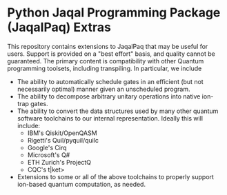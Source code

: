 # Python Jaqal Programming Package (JaqalPaq) Extras
This repository contains extensions to JaqalPaq that may be useful for
users.  Support is provided on a "best effort" basis, and quality cannot be
guaranteed.  The primary content is compatibility with other Quantum
programming toolsets, including transpiling.  In particular, we include
* The ability to automatically schedule gates in an efficient (but not
  necessarily optimal) manner given an unscheduled program.
* The ability to decompose arbitrary unitary operations into native ion-trap
  gates.
* The ability to convert the data structures used by many other quantum
  software toolchains to our internal representation. Ideally this will
  include:
    * IBM's Qiskit/OpenQASM
    * Rigetti's Quil/pyquil/quilc
    * Google's Cirq
    * Microsoft's Q#
    * ETH Zurich's ProjectQ
    * CQC's t|ket>
* Extensions to some or all of the above toolchains to properly support
  ion-based quantum computation, as needed.
